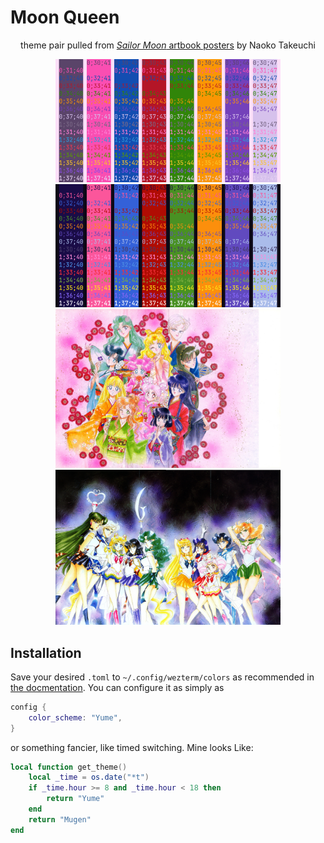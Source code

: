 # Moon Queen

<div align="center">
<p>theme pair pulled from <a href="https://missdream.org/raw-sailor-moon-downloads/manga/art-books/"><em>Sailor Moon</em> artbook posters</a> by Naoko Takeuchi</p>

<img src="assets/yume.png" alt="yume" width="360px">
<img src="assets/mugen.png" alt="mugen" width="360px"><br>
<img src="assets/cosmos.jpg" alt="dream" width="360px">
<img src="assets/infinity.jpg" alt="infinity" width="360px"></div>

## Installation

Save your desired `.toml` to `~/.config/wezterm/colors` as recommended in [the
docmentation](https://wezfurlong.org/wezterm/config/appearance.html#defining-a-color-scheme-in-a-separate-file).
You can configure it as simply as

```lua
config {
    color_scheme: "Yume",
}
```
or something fancier, like timed switching. Mine looks Like:

```lua
local function get_theme()
    local _time = os.date("*t")
    if _time.hour >= 8 and _time.hour < 18 then
        return "Yume"
    end
    return "Mugen"
end
```
